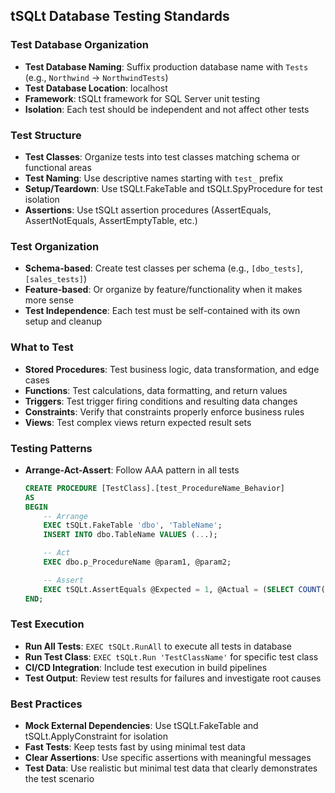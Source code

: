 ## tSQLt Database Testing Standards

### Test Database Organization
- **Test Database Naming**: Suffix production database name with `Tests` (e.g., `Northwind` → `NorthwindTests`)
- **Test Database Location**: localhost
- **Framework**: tSQLt framework for SQL Server unit testing
- **Isolation**: Each test should be independent and not affect other tests

### Test Structure
- **Test Classes**: Organize tests into test classes matching schema or functional areas
- **Test Naming**: Use descriptive names starting with `test_` prefix
- **Setup/Teardown**: Use tSQLt.FakeTable and tSQLt.SpyProcedure for test isolation
- **Assertions**: Use tSQLt assertion procedures (AssertEquals, AssertNotEquals, AssertEmptyTable, etc.)

### Test Organization
- **Schema-based**: Create test classes per schema (e.g., `[dbo_tests]`, `[sales_tests]`)
- **Feature-based**: Or organize by feature/functionality when it makes more sense
- **Test Independence**: Each test must be self-contained with its own setup and cleanup

### What to Test
- **Stored Procedures**: Test business logic, data transformation, and edge cases
- **Functions**: Test calculations, data formatting, and return values
- **Triggers**: Test trigger firing conditions and resulting data changes
- **Constraints**: Verify that constraints properly enforce business rules
- **Views**: Test complex views return expected result sets

### Testing Patterns
- **Arrange-Act-Assert**: Follow AAA pattern in all tests
  ```sql
  CREATE PROCEDURE [TestClass].[test_ProcedureName_Behavior]
  AS
  BEGIN
      -- Arrange
      EXEC tSQLt.FakeTable 'dbo', 'TableName';
      INSERT INTO dbo.TableName VALUES (...);

      -- Act
      EXEC dbo.p_ProcedureName @param1, @param2;

      -- Assert
      EXEC tSQLt.AssertEquals @Expected = 1, @Actual = (SELECT COUNT(*) FROM dbo.ResultTable);
  END;
  ```

### Test Execution
- **Run All Tests**: `EXEC tSQLt.RunAll` to execute all tests in database
- **Run Test Class**: `EXEC tSQLt.Run 'TestClassName'` for specific test class
- **CI/CD Integration**: Include test execution in build pipelines
- **Test Output**: Review test results for failures and investigate root causes

### Best Practices
- **Mock External Dependencies**: Use tSQLt.FakeTable and tSQLt.ApplyConstraint for isolation
- **Fast Tests**: Keep tests fast by using minimal test data
- **Clear Assertions**: Use specific assertions with meaningful messages
- **Test Data**: Use realistic but minimal test data that clearly demonstrates the test scenario
